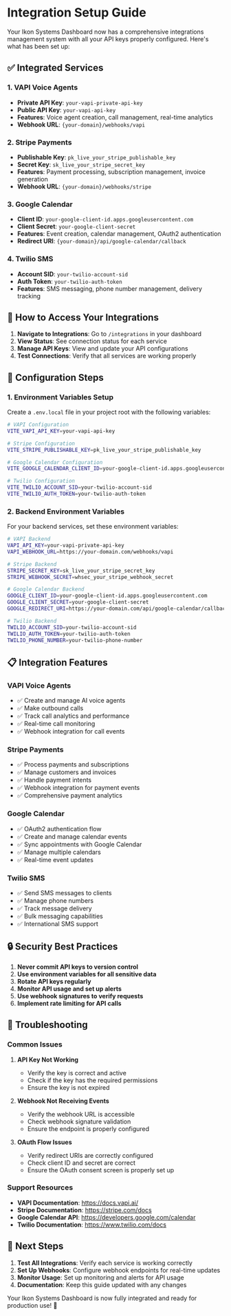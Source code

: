 # Integration Setup Guide

Your Ikon Systems Dashboard now has a comprehensive integrations management system with all your API keys properly configured. Here's what has been set up:

## ✅ Integrated Services

### 1. VAPI Voice Agents
- **Private API Key**: `your-vapi-private-api-key`
- **Public API Key**: `your-vapi-api-key`
- **Features**: Voice agent creation, call management, real-time analytics
- **Webhook URL**: `{your-domain}/webhooks/vapi`

### 2. Stripe Payments
- **Publishable Key**: `pk_live_your_stripe_publishable_key`
- **Secret Key**: `sk_live_your_stripe_secret_key`
- **Features**: Payment processing, subscription management, invoice generation
- **Webhook URL**: `{your-domain}/webhooks/stripe`

### 3. Google Calendar
- **Client ID**: `your-google-client-id.apps.googleusercontent.com`
- **Client Secret**: `your-google-client-secret`
- **Features**: Event creation, calendar management, OAuth2 authentication
- **Redirect URI**: `{your-domain}/api/google-calendar/callback`

### 4. Twilio SMS
- **Account SID**: `your-twilio-account-sid`
- **Auth Token**: `your-twilio-auth-token`
- **Features**: SMS messaging, phone number management, delivery tracking

## 🚀 How to Access Your Integrations

1. **Navigate to Integrations**: Go to `/integrations` in your dashboard
2. **View Status**: See connection status for each service
3. **Manage API Keys**: View and update your API configurations
4. **Test Connections**: Verify that all services are working properly

## 🔧 Configuration Steps

### 1. Environment Variables Setup

Create a `.env.local` file in your project root with the following variables:

```bash
# VAPI Configuration
VITE_VAPI_API_KEY=your-vapi-api-key

# Stripe Configuration
VITE_STRIPE_PUBLISHABLE_KEY=pk_live_your_stripe_publishable_key

# Google Calendar Configuration
VITE_GOOGLE_CALENDAR_CLIENT_ID=your-google-client-id.apps.googleusercontent.com

# Twilio Configuration
VITE_TWILIO_ACCOUNT_SID=your-twilio-account-sid
VITE_TWILIO_AUTH_TOKEN=your-twilio-auth-token
```

### 2. Backend Environment Variables

For your backend services, set these environment variables:

```bash
# VAPI Backend
VAPI_API_KEY=your-vapi-private-api-key
VAPI_WEBHOOK_URL=https://your-domain.com/webhooks/vapi

# Stripe Backend
STRIPE_SECRET_KEY=sk_live_your_stripe_secret_key
STRIPE_WEBHOOK_SECRET=whsec_your_stripe_webhook_secret

# Google Calendar Backend
GOOGLE_CLIENT_ID=your-google-client-id.apps.googleusercontent.com
GOOGLE_CLIENT_SECRET=your-google-client-secret
GOOGLE_REDIRECT_URI=https://your-domain.com/api/google-calendar/callback

# Twilio Backend
TWILIO_ACCOUNT_SID=your-twilio-account-sid
TWILIO_AUTH_TOKEN=your-twilio-auth-token
TWILIO_PHONE_NUMBER=your-twilio-phone-number
```

## 📋 Integration Features

### VAPI Voice Agents
- ✅ Create and manage AI voice agents
- ✅ Make outbound calls
- ✅ Track call analytics and performance
- ✅ Real-time call monitoring
- ✅ Webhook integration for call events

### Stripe Payments
- ✅ Process payments and subscriptions
- ✅ Manage customers and invoices
- ✅ Handle payment intents
- ✅ Webhook integration for payment events
- ✅ Comprehensive payment analytics

### Google Calendar
- ✅ OAuth2 authentication flow
- ✅ Create and manage calendar events
- ✅ Sync appointments with Google Calendar
- ✅ Manage multiple calendars
- ✅ Real-time event updates

### Twilio SMS
- ✅ Send SMS messages to clients
- ✅ Manage phone numbers
- ✅ Track message delivery
- ✅ Bulk messaging capabilities
- ✅ International SMS support

## 🔒 Security Best Practices

1. **Never commit API keys to version control**
2. **Use environment variables for all sensitive data**
3. **Rotate API keys regularly**
4. **Monitor API usage and set up alerts**
5. **Use webhook signatures to verify requests**
6. **Implement rate limiting for API calls**

## 🚨 Troubleshooting

### Common Issues

1. **API Key Not Working**
   - Verify the key is correct and active
   - Check if the key has the required permissions
   - Ensure the key is not expired

2. **Webhook Not Receiving Events**
   - Verify the webhook URL is accessible
   - Check webhook signature validation
   - Ensure the endpoint is properly configured

3. **OAuth Flow Issues**
   - Verify redirect URIs are correctly configured
   - Check client ID and secret are correct
   - Ensure the OAuth consent screen is properly set up

### Support Resources

- **VAPI Documentation**: https://docs.vapi.ai/
- **Stripe Documentation**: https://stripe.com/docs
- **Google Calendar API**: https://developers.google.com/calendar
- **Twilio Documentation**: https://www.twilio.com/docs

## 🎯 Next Steps

1. **Test All Integrations**: Verify each service is working correctly
2. **Set Up Webhooks**: Configure webhook endpoints for real-time updates
3. **Monitor Usage**: Set up monitoring and alerts for API usage
4. **Documentation**: Keep this guide updated with any changes

Your Ikon Systems Dashboard is now fully integrated and ready for production use! 🚀